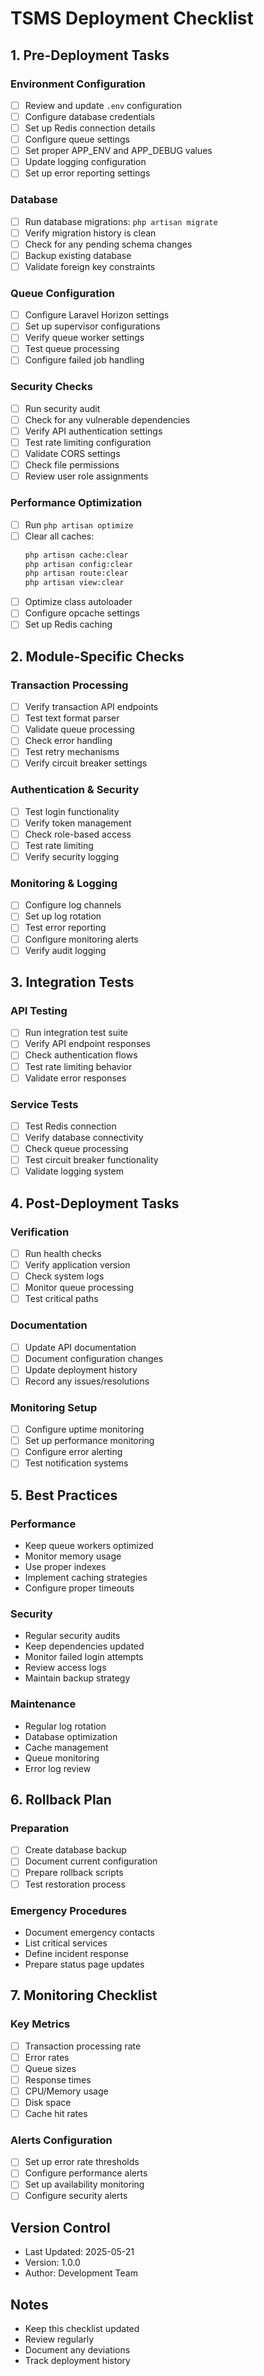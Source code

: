 # TSMS Deployment Checklist

## 1. Pre-Deployment Tasks

### Environment Configuration
- [ ] Review and update `.env` configuration
- [ ] Configure database credentials
- [ ] Set up Redis connection details
- [ ] Configure queue settings
- [ ] Set proper APP_ENV and APP_DEBUG values
- [ ] Update logging configuration
- [ ] Set up error reporting settings

### Database
- [ ] Run database migrations: `php artisan migrate`
- [ ] Verify migration history is clean
- [ ] Check for any pending schema changes
- [ ] Backup existing database
- [ ] Validate foreign key constraints

### Queue Configuration
- [ ] Configure Laravel Horizon settings
- [ ] Set up supervisor configurations
- [ ] Verify queue worker settings
- [ ] Test queue processing
- [ ] Configure failed job handling

### Security Checks
- [ ] Run security audit
- [ ] Check for any vulnerable dependencies
- [ ] Verify API authentication settings
- [ ] Test rate limiting configuration
- [ ] Validate CORS settings
- [ ] Check file permissions
- [ ] Review user role assignments

### Performance Optimization
- [ ] Run `php artisan optimize`
- [ ] Clear all caches:
  ```bash
  php artisan cache:clear
  php artisan config:clear
  php artisan route:clear
  php artisan view:clear
  ```
- [ ] Optimize class autoloader
- [ ] Configure opcache settings
- [ ] Set up Redis caching

## 2. Module-Specific Checks

### Transaction Processing
- [ ] Verify transaction API endpoints
- [ ] Test text format parser
- [ ] Validate queue processing
- [ ] Check error handling
- [ ] Test retry mechanisms
- [ ] Verify circuit breaker settings

### Authentication & Security
- [ ] Test login functionality
- [ ] Verify token management
- [ ] Check role-based access
- [ ] Test rate limiting
- [ ] Verify security logging

### Monitoring & Logging
- [ ] Configure log channels
- [ ] Set up log rotation
- [ ] Test error reporting
- [ ] Configure monitoring alerts
- [ ] Verify audit logging

## 3. Integration Tests

### API Testing
- [ ] Run integration test suite
- [ ] Verify API endpoint responses
- [ ] Check authentication flows
- [ ] Test rate limiting behavior
- [ ] Validate error responses

### Service Tests
- [ ] Test Redis connection
- [ ] Verify database connectivity
- [ ] Check queue processing
- [ ] Test circuit breaker functionality
- [ ] Validate logging system

## 4. Post-Deployment Tasks

### Verification
- [ ] Run health checks
- [ ] Verify application version
- [ ] Check system logs
- [ ] Monitor queue processing
- [ ] Test critical paths

### Documentation
- [ ] Update API documentation
- [ ] Document configuration changes
- [ ] Update deployment history
- [ ] Record any issues/resolutions

### Monitoring Setup
- [ ] Configure uptime monitoring
- [ ] Set up performance monitoring
- [ ] Configure error alerting
- [ ] Test notification systems

## 5. Best Practices

### Performance
- Keep queue workers optimized
- Monitor memory usage
- Use proper indexes
- Implement caching strategies
- Configure proper timeouts

### Security
- Regular security audits
- Keep dependencies updated
- Monitor failed login attempts
- Review access logs
- Maintain backup strategy

### Maintenance
- Regular log rotation
- Database optimization
- Cache management
- Queue monitoring
- Error log review

## 6. Rollback Plan

### Preparation
- [ ] Create database backup
- [ ] Document current configuration
- [ ] Prepare rollback scripts
- [ ] Test restoration process

### Emergency Procedures
- Document emergency contacts
- List critical services
- Define incident response
- Prepare status page updates

## 7. Monitoring Checklist

### Key Metrics
- [ ] Transaction processing rate
- [ ] Error rates
- [ ] Queue sizes
- [ ] Response times
- [ ] CPU/Memory usage
- [ ] Disk space
- [ ] Cache hit rates

### Alerts Configuration
- [ ] Set up error rate thresholds
- [ ] Configure performance alerts
- [ ] Set up availability monitoring
- [ ] Configure security alerts

## Version Control
- Last Updated: 2025-05-21
- Version: 1.0.0
- Author: Development Team

## Notes
- Keep this checklist updated
- Review regularly
- Document any deviations
- Track deployment history
